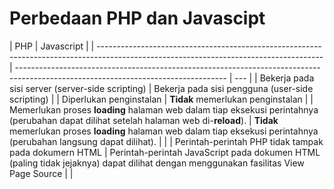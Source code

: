 # Perbedaan PHP dan Javascipt

| PHP                                                                                                                                    | Javascript                                                                                                                         |
| -------------------------------------------------------------------------------------------------------------------------------------- | ---------------------------------------------------------------------------------------------------------------------------------- | --- |
| Bekerja pada sisi server (server-side scripting)                                                                                       | Bekerja pada sisi pengguna (user-side scripting)                                                                                   |
| Diperlukan penginstalan                                                                                                                | **Tidak** memerlukan penginstalan                                                                                                  |
| Memerlukan proses **loading** halaman web dalam tiap eksekusi perintahnya (perubahan dapat dilihat setelah halaman web di-**reload**). | **Tidak** memerlukan proses **loading** halaman web dalam tiap eksekusi perintahnya (perubahan langsung dapat dilihat).            |     |
| Perintah-perintah PHP tidak tampak pada dokumern HTML                                                                                  | Perintah-perintah JavaScript pada dokumen HTML (paling tidak jejaknya) dapat dilihat dengan menggunakan fasilitas View Page Source |     |
